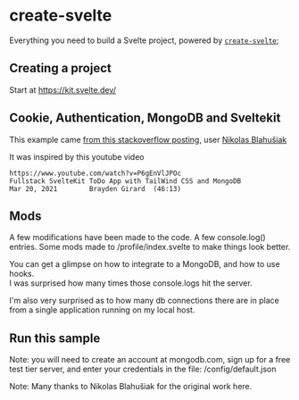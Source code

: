 # create-svelte

Everything you need to build a Svelte project, powered by [`create-svelte`](https://github.com/sveltejs/kit/tree/master/packages/create-svelte);

## Creating a project

Start at https://kit.svelte.dev/

## Cookie, Authentication, MongoDB and Sveltekit

This example came [from this stackoverflow posting,](https://stackoverflow.com/questions/69066169/how-to-implement-cookie-authentication-sveltekit-mongodb/) user [Nikolas Blahušiak](https://stackoverflow.com/users/13847495/nikolas-blahu%c5%a1iak)

It was inspired by this youtube video

    https://www.youtube.com/watch?v=P6gEnVlJPOc
    Fullstack SvelteKit ToDo App with TailWind CSS and MongoDB
    Mar 20, 2021        Brayden Girard  (46:13)

## Mods

A few modifications have been made to the code.  A few console.log() entries. 
Some mods made to /profile/index.svelte to make things look better.  

You can get a glimpse on how to integrate to a MongoDB, and how to use hooks.  
I was surprised how many times those console.logs hit the server.  

I'm also very surprised as to how many db connections there are in place 
from a single application running on my local host. 

## Run this sample

Note: you will need to create an account at mongodb.com, sign up for a free 
test tier server, and enter your credentials in the file: /config/default.json

Note: Many thanks to Nikolas Blahušiak for the original work here.  
